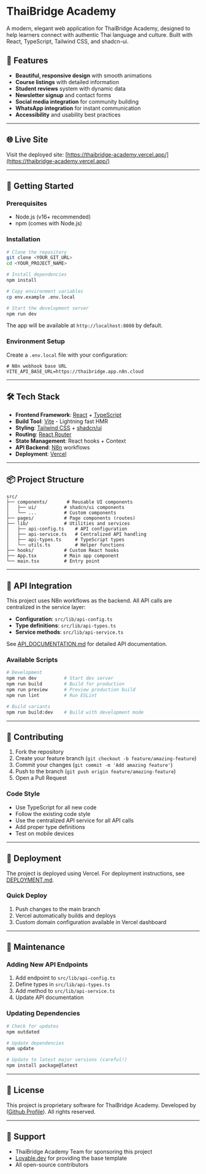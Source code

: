 # ThaiBridge Academy

A modern, elegant web application for ThaiBridge Academy, designed to help learners connect with authentic Thai language and culture. Built with React, TypeScript, Tailwind CSS, and shadcn-ui.

## 🌟 Features

- **Beautiful, responsive design** with smooth animations
- **Course listings** with detailed information
- **Student reviews** system with dynamic data
- **Newsletter signup** and contact forms
- **Social media integration** for community building
- **WhatsApp integration** for instant communication
- **Accessibility** and usability best practices

---

## 🌐 Live Site

Visit the deployed site: [https://thaibridge-academy.vercel.app/](https://thaibridge-academy.vercel.app/)

---

## 🚀 Getting Started

### Prerequisites

- Node.js (v16+ recommended)
- npm (comes with Node.js)

### Installation

```sh
# Clone the repository
git clone <YOUR_GIT_URL>
cd <YOUR_PROJECT_NAME>

# Install dependencies
npm install

# Copy environment variables
cp env.example .env.local

# Start the development server
npm run dev
```

The app will be available at `http://localhost:8080` by default.

### Environment Setup

Create a `.env.local` file with your configuration:

```env
# N8n webhook base URL
VITE_API_BASE_URL=https://thaibridge.app.n8n.cloud
```

---

## 🛠️ Tech Stack

- **Frontend Framework**: [React](https://react.dev/) + [TypeScript](https://www.typescriptlang.org/)
- **Build Tool**: [Vite](https://vitejs.dev/) - Lightning fast HMR
- **Styling**: [Tailwind CSS](https://tailwindcss.com/) + [shadcn/ui](https://ui.shadcn.com/)
- **Routing**: [React Router](https://reactrouter.com/)
- **State Management**: React hooks + Context
- **API Backend**: [N8n](https://n8n.io/) workflows
- **Deployment**: [Vercel](https://vercel.com/)

---

## 📦 Project Structure

```
src/
├── components/       # Reusable UI components
│   ├── ui/          # shadcn/ui components
│   └── ...          # Custom components
├── pages/           # Page components (routes)
├── lib/             # Utilities and services
│   ├── api-config.ts    # API configuration
│   ├── api-service.ts   # Centralized API handling
│   ├── api-types.ts     # TypeScript types
│   └── utils.ts         # Helper functions
├── hooks/           # Custom React hooks
├── App.tsx          # Main app component
└── main.tsx         # Entry point
```

---

## 🔌 API Integration

This project uses N8n workflows as the backend. All API calls are centralized in the service layer:

- **Configuration**: `src/lib/api-config.ts`
- **Type definitions**: `src/lib/api-types.ts`
- **Service methods**: `src/lib/api-service.ts`

See [API_DOCUMENTATION.md](./API_DOCUMENTATION.md) for detailed API documentation.

### Available Scripts

```bash
# Development
npm run dev          # Start dev server
npm run build        # Build for production
npm run preview      # Preview production build
npm run lint         # Run ESLint

# Build variants
npm run build:dev    # Build with development mode
```

---

## 📝 Contributing

1. Fork the repository
2. Create your feature branch (`git checkout -b feature/amazing-feature`)
3. Commit your changes (`git commit -m 'Add amazing feature'`)
4. Push to the branch (`git push origin feature/amazing-feature`)
5. Open a Pull Request

### Code Style

- Use TypeScript for all new code
- Follow the existing code style
- Use the centralized API service for all API calls
- Add proper type definitions
- Test on mobile devices

---

## 🚀 Deployment

The project is deployed using Vercel. For deployment instructions, see [DEPLOYMENT.md](./DEPLOYMENT.md).

### Quick Deploy

1. Push changes to the main branch
2. Vercel automatically builds and deploys
3. Custom domain configuration available in Vercel dashboard

---

## 🔧 Maintenance

### Adding New API Endpoints

1. Add endpoint to `src/lib/api-config.ts`
2. Define types in `src/lib/api-types.ts`
3. Add method to `src/lib/api-service.ts`
4. Update API documentation

### Updating Dependencies

```bash
# Check for updates
npm outdated

# Update dependencies
npm update

# Update to latest major versions (careful!)
npm install package@latest
```

---

## 📄 License

This project is proprietary software for ThaiBridge Academy.
Developed by ([Github Profile](https://github.com/germainelry)). 
All rights reserved.

---

## 🤝 Support

- ThaiBridge Academy Team for sponsoring this project
- [Lovable.dev](https://lovable.dev/) for providing the base template
- All open-source contributors
